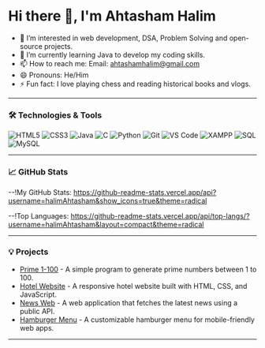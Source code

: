# Hi there 👋, I'm Ahtasham Halim

- 👀 I’m interested in web development, DSA, Problem Solving and open-source projects.
- 🌱 I’m currently learning Java to develop my coding skills.
- 📫 How to reach me: Email: ahtashamhalim@gmail.com
- 😄 Pronouns: He/Him
- ⚡ Fun fact: I love playing chess and reading historical books and vlogs.

---


### 🛠️ Technologies & Tools

![HTML5](https://img.shields.io/badge/-HTML5-E34F26?style=flat-square&logo=html5&logoColor=white)
![CSS3](https://img.shields.io/badge/-CSS3-1572B6?style=flat-square&logo=css3)
![Java](https://img.shields.io/badge/-Java-007396?style=flat-square&logo=java&logoColor=white)
![C](https://img.shields.io/badge/-C-A8B9CC?style=flat-square&logo=c&logoColor=white)
![Python](https://img.shields.io/badge/-Python-3776AB?style=flat-square&logo=python&logoColor=white)
![Git](https://img.shields.io/badge/-Git-F05032?style=flat-square&logo=git&logoColor=white)
![VS Code](https://img.shields.io/badge/-VS_Code-007ACC?style=flat-square&logo=visual-studio-code&logoColor=white)
![XAMPP](https://img.shields.io/badge/-XAMPP-F37623?style=flat-square&logo=xampp&logoColor=white)
![SQL](https://img.shields.io/badge/-SQL-4479A1?style=flat-square&logo=sql&logoColor=white)
![MySQL](https://img.shields.io/badge/-MySQL-4479A1?style=flat-square&logo=mysql&logoColor=white)


---



### 📈 GitHub Stats

--!My GitHub Stats: https://github-readme-stats.vercel.app/api?username=halimAhtasham&show_icons=true&theme=radical

--!Top Languages: https://github-readme-stats.vercel.app/api/top-langs/?username=halimAhtasham&layout=compact&theme=radical

---

### 💡 Projects

- [Prime 1-100](https://github.com/halimAhtasham/prime1-100) - A simple program to generate prime numbers between 1 to 100.
- [Hotel Website](https://github.com/halimAhtasham/Hotel-Website) - A responsive hotel website built with HTML, CSS, and JavaScript.
- [News Web](https://github.com/halimAhtasham/newsweb) - A web application that fetches the latest news using a public API.
- [Hamburger Menu](https://github.com/halimAhtasham/HamBurgerMenu) - A customizable hamburger menu for mobile-friendly web apps.

---

